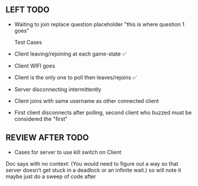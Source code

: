 ## LEFT TODO

- Waiting to join replace question placeholder "this is where question 1 goes"

  Test Cases

- Client leaving/rejoining at each game-state ✅
- Client WIFI goes
- Client is the only one to poll then leaves/rejoins ✅
- Server disconnecting intermittently
- Client joins with same username as other connected client
- First client disconnects after polling, second client who buzzed must be considered the "first"

## REVIEW AFTER TODO

- Cases for server to use kill switch on Client

Doc says with no context:
(You would need to figure out a way so that server doesn’t get stuck in a deadlock or an infinite wait.)
so will note it maybe just do a sweep of code after
